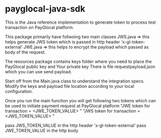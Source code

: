 # payglocal-java-sdk

This is the Java reference implementation to generate token to process test transaction on PayGlocal platform. 

This package primarily have follwoing two main classes 
JWS.java => this helps generate JWS token which is passed in http header 'x-gl-token-external'
JWE.java => this helps to encrypt the payload which passed as body of the request.

The resources package contains keys folder where you need to place the PayGlocal public key and Your private key
There is file requestpayload.json which you can use send payload.

Start off from the Main.java class to understand the integration specs.
Modify the keys and payload file location according to your local configuration. 

Once you run the main function you will get following two tokens which can be used to initiate payment request at PayGlocal platform
"JWE token for transaction = <JWE_TOKEN_VALUE> "
"JWS token for transaction = <JWS_TOKEN_VALUE> "

pass JWS_TOKEN_VALUE in the http header 'x-gl-token-external'
pass JWE_TOKEN_VALUE in the http body





